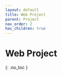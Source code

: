 ```yaml
---
layout: default
title: Web Project
parent: Project
nav_order: 2
has_children: true
---
```


# Web Project
{: .no_toc }